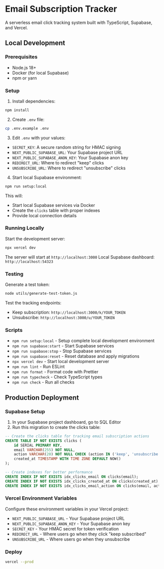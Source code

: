 # Email Subscription Tracker

A serverless email click tracking system built with TypeScript, Supabase, and Vercel.

## Local Development

### Prerequisites

- Node.js 18+
- Docker (for local Supabase)
- npm or yarn

### Setup

1. Install dependencies:

```bash
npm install
```

2. Create `.env` file:

```bash
cp .env.example .env
```

3. Edit `.env` with your values:

- `SECRET_KEY`: A secure random string for HMAC signing
- `NEXT_PUBLIC_SUPABASE_URL`: Your Supabase project URL
- `NEXT_PUBLIC_SUPABASE_ANON_KEY`: Your Supabase anon key
- `REDIRECT_URL`: Where to redirect "keep" clicks
- `UNSUBSCRIBE_URL`: Where to redirect "unsubscribe" clicks

4. Start local Supabase environment:

```bash
npm run setup:local
```

This will:

- Start local Supabase services via Docker
- Create the `clicks` table with proper indexes
- Provide local connection details

### Running Locally

Start the development server:

```bash
npx vercel dev
```

The server will start at `http://localhost:3000`
Local Supabase dashboard: `http://localhost:54323`

### Testing

Generate a test token:

```bash
node utils/generate-test-token.js
```

Test the tracking endpoints:

- Keep subscription: `http://localhost:3000/k/YOUR_TOKEN`
- Unsubscribe: `http://localhost:3000/u/YOUR_TOKEN`

### Scripts

- `npm run setup:local` - Setup complete local development environment
- `npm run supabase:start` - Start Supabase services
- `npm run supabase:stop` - Stop Supabase services
- `npm run supabase:reset` - Reset database and apply migrations
- `npx vercel dev` - Start local development server
- `npm run lint` - Run ESLint
- `npm run format` - Format code with Prettier
- `npm run typecheck` - Check TypeScript types
- `npm run check` - Run all checks

## Production Deployment

### Supabase Setup

1. In your Supabase project dashboard, go to SQL Editor
2. Run this migration to create the clicks table:

```sql
-- Create the clicks table for tracking email subscription actions
CREATE TABLE IF NOT EXISTS clicks (
    id SERIAL PRIMARY KEY,
    email VARCHAR(255) NOT NULL,
    action VARCHAR(20) NOT NULL CHECK (action IN ('keep', 'unsubscribe')),
    created_at TIMESTAMP WITH TIME ZONE DEFAULT NOW()
);

-- Create indexes for better performance
CREATE INDEX IF NOT EXISTS idx_clicks_email ON clicks(email);
CREATE INDEX IF NOT EXISTS idx_clicks_created_at ON clicks(created_at);
CREATE INDEX IF NOT EXISTS idx_clicks_email_action ON clicks(email, action);
```

### Vercel Environment Variables

Configure these environment variables in your Vercel project:

- `NEXT_PUBLIC_SUPABASE_URL` - Your Supabase project URL
- `NEXT_PUBLIC_SUPABASE_ANON_KEY` - Your Supabase anon key
- `SECRET_KEY` - Your HMAC secret for token verification
- `REDIRECT_URL` - Where users go when they click "keep subscribed"
- `UNSUBSCRIBE_URL` - Where users go when they unsubscribe

### Deploy

```bash
vercel --prod
```
